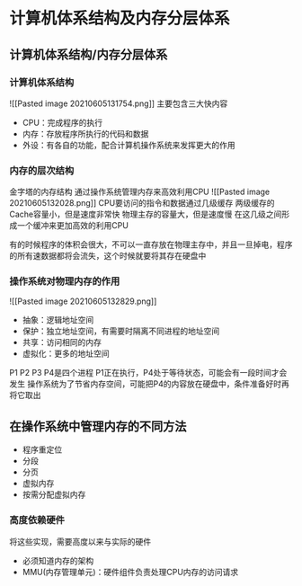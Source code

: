# 计算机体系结构及内存分层体系
## 计算机体系结构/内存分层体系
### 计算机体系结构
![[Pasted image 20210605131754.png]]
主要包含三大快内容
+ CPU：完成程序的执行
+ 内存：存放程序所执行的代码和数据
+ 外设：有各自的功能，配合计算机操作系统来发挥更大的作用

### 内存的层次结构
金字塔的内存结构
通过操作系统管理内存来高效利用CPU
![[Pasted image 20210605132028.png]]
CPU要访问的指令和数据通过几级缓存
两级缓存的Cache容量小，但是速度非常快
物理主存的容量大，但是速度慢
在这几级之间形成一个缓冲来更加高效的利用CPU

有的时候程序的体积会很大，不可以一直存放在物理主存中，并且一旦掉电，程序的所有速数据都将会流失，这个时候就要将其存在硬盘中
### 操作系统对物理内存的作用
![[Pasted image 20210605132829.png]]
+ 抽象：逻辑地址空间
+ 保护：独立地址空间，有需要时隔离不同进程的地址空间
+ 共享：访问相同的内存
+ 虚拟化：更多的地址空间

P1 P2 P3 P4是四个进程
P1正在执行，P4处于等待状态，可能会有一段时间才会发生
操作系统为了节省内存空间，可能把P4的内容放在硬盘中，条件准备好时再将它取出

## 在操作系统中管理内存的不同方法
+ 程序重定位
+ 分段
+ 分页
+ 虚拟内存
+ 按需分配虚拟内存 

### 高度依赖硬件
将这些实现，需要高度以来与实际的硬件
+ 必须知道内存的架构
+ MMU(内存管理单元)：硬件组件负责处理CPU内存的访问请求






